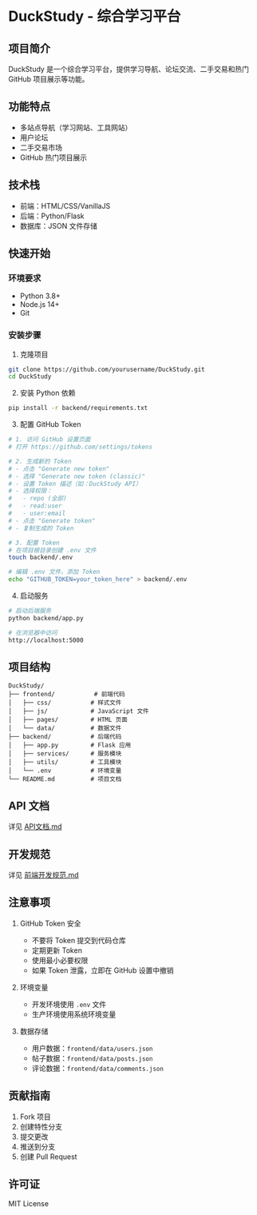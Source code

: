 # DuckStudy - 综合学习平台

## 项目简介
DuckStudy 是一个综合学习平台，提供学习导航、论坛交流、二手交易和热门 GitHub 项目展示等功能。

## 功能特点
- 多站点导航（学习网站、工具网站）
- 用户论坛
- 二手交易市场
- GitHub 热门项目展示

## 技术栈
- 前端：HTML/CSS/VanillaJS
- 后端：Python/Flask
- 数据库：JSON 文件存储

## 快速开始

### 环境要求
- Python 3.8+
- Node.js 14+
- Git

### 安装步骤
1. 克隆项目
```bash
git clone https://github.com/yourusername/DuckStudy.git
cd DuckStudy
```

2. 安装 Python 依赖
```bash
pip install -r backend/requirements.txt
```

3. 配置 GitHub Token
```bash
# 1. 访问 GitHub 设置页面
# 打开 https://github.com/settings/tokens

# 2. 生成新的 Token
# - 点击 "Generate new token"
# - 选择 "Generate new token (classic)"
# - 设置 Token 描述（如：DuckStudy API）
# - 选择权限：
#   - repo (全部)
#   - read:user
#   - user:email
# - 点击 "Generate token"
# - 复制生成的 Token

# 3. 配置 Token
# 在项目根目录创建 .env 文件
touch backend/.env

# 编辑 .env 文件，添加 Token
echo "GITHUB_TOKEN=your_token_here" > backend/.env
```

4. 启动服务
```bash
# 启动后端服务
python backend/app.py

# 在浏览器中访问
http://localhost:5000
```

## 项目结构
```
DuckStudy/
├── frontend/           # 前端代码
│   ├── css/           # 样式文件
│   ├── js/            # JavaScript 文件
│   ├── pages/         # HTML 页面
│   └── data/          # 数据文件
├── backend/           # 后端代码
│   ├── app.py         # Flask 应用
│   ├── services/      # 服务模块
│   ├── utils/         # 工具模块
│   └── .env           # 环境变量
└── README.md          # 项目文档
```

## API 文档
详见 [API文档.md](API文档.md)

## 开发规范
详见 [前端开发规范.md](前端开发规范.md)

## 注意事项
1. GitHub Token 安全
   - 不要将 Token 提交到代码仓库
   - 定期更新 Token
   - 使用最小必要权限
   - 如果 Token 泄露，立即在 GitHub 设置中撤销

2. 环境变量
   - 开发环境使用 `.env` 文件
   - 生产环境使用系统环境变量


3. 数据存储
   - 用户数据：`frontend/data/users.json`
   - 帖子数据：`frontend/data/posts.json`
   - 评论数据：`frontend/data/comments.json`

## 贡献指南
1. Fork 项目
2. 创建特性分支
3. 提交更改
4. 推送到分支
5. 创建 Pull Request

## 许可证
MIT License 